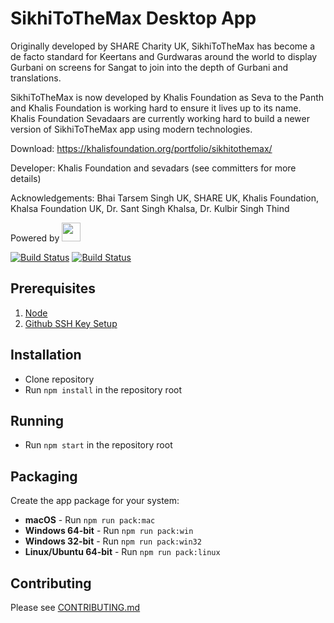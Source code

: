 # SikhiToTheMax Desktop App

Originally developed by SHARE Charity UK, SikhiToTheMax has become a de facto standard for Keertans and Gurdwaras around the world to display Gurbani on screens for Sangat to join into the depth of Gurbani and translations.

SikhiToTheMax is now developed by Khalis Foundation as Seva to the Panth and Khalis Foundation is working hard to ensure it lives up to its name.
Khalis Foundation Sevadaars are currently working hard to build a newer version of SikhiToTheMax app using modern technologies.

Download: https://khalisfoundation.org/portfolio/sikhitothemax/

Developer: Khalis Foundation and sevadars (see committers for more details)

Acknowledgements: Bhai Tarsem Singh UK, SHARE UK, Khalis Foundation, Khalsa Foundation UK, Dr. Sant Singh Khalsa, Dr. Kulbir Singh Thind

Powered by [<img height="30" src="http://www.banidb.com/wp-content/uploads/2018/03/full-banidb-logo.png">](http://banidb.com)

[![Build Status](https://api.travis-ci.org/KhalisFoundation/sttm-desktop.svg?branch=release)](https://travis-ci.org/KhalisFoundation/sttm-desktop) [![Build Status](https://ci.appveyor.com/api/projects/status/github/khalisfoundation/sttm-desktop?branch=release&svg=true)](https://ci.appveyor.com/project/navdeepsinghkhalsa/sttm-desktop)

## Prerequisites

1.  [Node](https://nodejs.org/en/download/)
2.  [Github SSH Key Setup](https://help.github.com/articles/connecting-to-github-with-ssh/)

## Installation

- Clone repository
- Run `npm install` in the repository root

## Running

- Run `npm start` in the repository root

## Packaging

Create the app package for your system:

- **macOS** - Run `npm run pack:mac`
- **Windows 64-bit** - Run `npm run pack:win`
- **Windows 32-bit** - Run `npm run pack:win32`
- **Linux/Ubuntu 64-bit** - Run `npm run pack:linux`

## Contributing

Please see [CONTRIBUTING.md](CONTRIBUTING.md)
